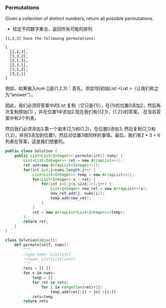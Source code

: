 ### Permutations

Given a collection of distinct numbers, return all possible permutations.

* 给定不同数字集合，返回所有可能的排列

```
[1,2,3] have the following permutations:

[
  [1,2,3],
  [1,3,2],
  [2,1,3],
  [2,3,1],
  [3,1,2],
  [3,2,1]
]
```
例如，如果输入num []是{1,2,3}：首先，添加1到初始List <List <Integer >>（让我们称之为“answer”）。

因此，我们必须将答案中的List <Integer>复制（它只是{1}），在{1}的位置0添加2，然后再次复制原始{1} ，并在位置1中添加2.现在我们有{{2,1}，{1,2}}的答案。 在当前答案中有2个列表。

然后我们必须添加3.第一个副本{2,1}和{1,2}，在位置0添加3; 然后复制{2,1}和{1,2}，并将3添加到位置1，然后对位置3做同样的事情。最后，我们有2 * 3 = 6列表在答案，这是我们想要的。

``` java
public class Solution {
    public List<List<Integer>> permute(int[] nums) {
        List<List<Integer>> ret = new ArrayList<>();
        ret.add(new ArrayList<Integer>());
        for(int i=0;i<nums.length;i++) {
            List<List<Integer>> temp = new ArrayList<>();
            for(List<Integer> s : ret) {
                for(int j=0;j<s.size()+1;j++) {
                    List<Integer> new_ret = new ArrayList<>(s);
                    new_ret.add(j, nums[i]);
                    temp.add(new_ret);
                }
            }
            ret = new ArrayList<List<Integer>>(temp);
        }
        return ret;
    }
}
```

``` python
class Solution(object):
    def permute(self, nums):
        """
        :type nums: List[int]
        :rtype: List[List[int]]
        """
        rets = [[ ]]
        for n in nums:
            temp = []
            for ret in rets:
                for i in range(len(ret)+1):
                    temp.add(ret[:i] + [n] +[i:])
            rets=temp
        return rets
```